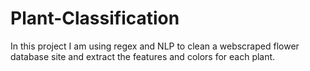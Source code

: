 # Plant-Classification 

In this project I am using regex and NLP to clean a webscraped flower database site and extract the features and colors for each plant. 
